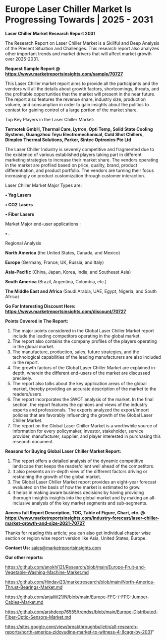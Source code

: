  # Europe Laser Chiller Market Is Progressing Towards | 2025 - 2031

<strong>Laser Chiller Market Research Report 2031</strong>

The Research Report on Laser Chiller Market is a Skillful and Deep Analysis of the Present Situation and Challenges. This research report also analyzes other important trends and market drivers that will affect market growth over 2025-2031.

<strong>Request Sample Report @ <a href=https://www.marketreportsinsights.com/sample/70727>https://www.marketreportsinsights.com/sample/70727</a></strong>

This Laser Chiller market report aims to provide all the participants and the vendors will all the details about growth factors, shortcomings, threats, and the profitable opportunities that the market will present in the near future. The report also features the revenue share, industry size, production volume, and consumption in order to gain insights about the politics to contest for gaining control of a large portion of the market share.

Top Key Players in the Laser Chiller Market:

<strong>Termotek GmbH, Thermal Care, Lytron, Opti Temp, Solid State Cooling Systems, Guangzhou Teyu Electromechanical, Cold Shot Chillers, Dimplex Thermal Solutions, Parker, Sintec Optronics Pte Ltd</strong>

The Laser Chiller Industry is severely competitive and fragmented due to the existence of various established players taking part in different marketing strategies to increase their market share. The vendors operating in the market are profiled based on price, quality, brand, product differentiation, and product portfolio. The vendors are turning their focus increasingly on product customization through customer interaction.

Laser Chiller Market Major Types are:

<strong>• Yag Lasers

• CO2 Lasers

• Fiber Lasers</strong>

Market Major end-user applications :

<strong>• .</strong>

Regional Analysis

</u><strong><b>North America</b></strong> (the United States, Canada, and Mexico)

<strong><b>Europe </b></strong>(Germany, France, UK, Russia, and Italy)

<strong><b>Asia-Pacific</b></strong> (China, Japan, Korea, India, and Southeast Asia)

<strong><b>South America</b></strong> (Brazil, Argentina, Colombia, etc.)

<strong><b>The Middle East and Africa</b></strong> (Saudi Arabia, UAE, Egypt, Nigeria, and South Africa)

<strong>Go For Interesting Discount Here: <a href=https://www.marketreportsinsights.com/discount/70727>https://www.marketreportsinsights.com/discount/70727</a></strong>

<strong>Points Covered in The Report:</strong>
<ol>
  <li>The major points considered in the Global Laser Chiller Market report include the leading competitors operating in the global market.</li>
  <li>The report also contains the company profiles of the players operating in the global market.</li>
  <li>The manufacture, production, sales, future strategies, and the technological capabilities of the leading manufacturers are also included in the report.</li>
  <li>The growth factors of the Global Laser Chiller Market are explained in-depth, wherein the different end-users of the market are discussed precisely.</li>
  <li>The report also talks about the key application areas of the global market, thereby providing an accurate description of the market to the readers/users.</li>
  <li>The report incorporates the SWOT analysis of the market. In the final section, the report features the opinions and views of the industry experts and professionals. The experts analyzed the export/import policies that are favorably influencing the growth of the Global Laser Chiller Market.</li>
  <li>The report on the Global Laser Chiller Market is a worthwhile source of information for every policymaker, investor, stakeholder, service provider, manufacturer, supplier, and player interested in purchasing this research document.</li>
</ol>
<strong>Reasons for Buying Global Laser Chiller Market Report:</strong>

<ol>
  <li>The report offers a detailed analysis of the dynamic competitive landscape that keeps the reader/client well ahead of the competitors.</li>
  <li>It also presents an in-depth view of the different factors driving or restraining the growth of the global market.</li>
  <li>The Global Laser Chiller Market report provides an eight-year forecast evaluated on the basis of how the market is estimated to grow.</li>
  <li>It helps in making aware business decisions by having providing thorough insights insights into the global market and by making an all-inclusive analysis of the key market segments and sub-segments.</li>
</ol>
<strong>Access full Report Description, TOC, Table of Figure, Chart, etc. @ <a href=https://www.marketreportsinsights.com/industry-forecast/laser-chiller-market-growth-and-size-2021-70727>https://www.marketreportsinsights.com/industry-forecast/laser-chiller-market-growth-and-size-2021-70727</a></strong>


Thanks for reading this article; you can also get individual chapter wise section or region wise report version like Asia, United States, Europe.

<strong>Contact Us:</strong>
sales@marketreportsinsights.com

<strong>Our other reports:</strong>

<a href=https://github.com/anokhi121/Research/blob/main/Europe-Fruit-and-Vegetable-Washing-Machine-Market.md>https://github.com/anokhi121/Research/blob/main/Europe-Fruit-and-Vegetable-Washing-Machine-Market.md</a>

<a href=https://github.com/Hindavi23/marketresearch/blob/main/North-America-Thrust-Bearings-Market.md>https://github.com/Hindavi23/marketresearch/blob/main/North-America-Thrust-Bearings-Market.md</a>

<a href=https://github.com/anjaliiii21/N/blob/main/Europe-FFC-/-FPC-Jumper-Cables-Market.md>https://github.com/anjaliiii21/N/blob/main/Europe-FFC-/-FPC-Jumper-Cables-Market.md</a>

<a href=https://github.com/arshdeep76555/trendss/blob/main/Europe-Distributed-Fiber-Optic-Sensors-Market.md>https://github.com/arshdeep76555/trendss/blob/main/Europe-Distributed-Fiber-Optic-Sensors-Market.md</a>

<a href=https://sites.google.com/view/breakthroughbulletin/all-research-reports/north-america-zidovudine-market-to-witness-4-8cagr-by-2031>https://sites.google.com/view/breakthroughbulletin/all-research-reports/north-america-zidovudine-market-to-witness-4-8cagr-by-2031</a>"
